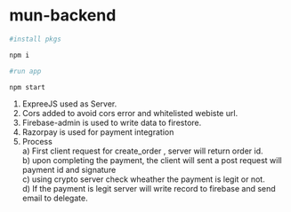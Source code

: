 # mun-backend

```bash
#install pkgs

npm i

#run app

npm start
```


1) ExpreeJS used as Server.
2) Cors added to avoid cors error and whitelisted webiste url.
3) Firebase-admin is used to write data to firestore.
4) Razorpay is used for payment integration
5)  Process <br/>
    a) First client request for create_order , server will return order id. <br/>
    b) upon completing the payment, the client will sent a post request will payment id and signature <br/>
    c) using crypto server check wheather the payment is legit or not. <br/>
    d) If the payment is legit server will write record to firebase and send email to delegate. <br/>
